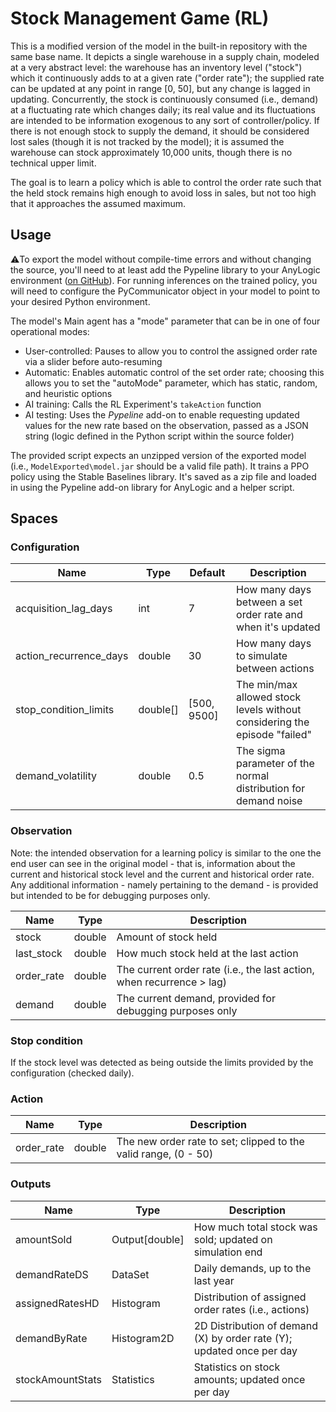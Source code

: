 # Stock Management Game (RL)

This is a modified version of the model in the built-in repository with the same base name. It depicts a single warehouse in a supply chain, modeled at a very abstract level: the warehouse has an inventory level ("stock") which it continuously adds to at a given rate ("order rate"); the supplied rate can be updated at any point in range \[0, 50\], but any change is lagged in updating. Concurrently, the stock is continuously consumed (i.e., demand) at a fluctuating rate which changes daily; its real value and its fluctuations are intended to be information exogenous to any sort of controller/policy. If there is not enough stock to supply the demand, it should be considered lost sales (though it is not tracked by the model); it is assumed the warehouse can stock approximately 10,000 units, though there is no technical upper limit.

The goal is to learn a policy which is able to control the order rate such that the held stock remains high enough to avoid loss in sales, but not too high that it approaches the assumed maximum.

## Usage

⚠️To export the model without compile-time errors and without changing the source, you'll need to at least add the Pypeline library to your AnyLogic environment ([on GitHub](https://github.com/t-wolfeadam/AnyLogic-Pypeline)). For running inferences on the trained policy, you will need to configure the PyCommunicator object in your model to point to your desired Python environment.

The model's Main agent has a "mode" parameter that can be in one of four operational modes:

- User-controlled: Pauses to allow you to control the assigned order rate via a slider before auto-resuming
- Automatic: Enables automatic control of the set order rate; choosing this allows you to set the "autoMode" parameter, which has static, random, and heuristic options
- AI training: Calls the RL Experiment's `takeAction` function
- AI testing: Uses the *Pypeline* add-on to enable requesting updated values for the new rate based on the observation, passed as a JSON string (logic defined in the Python script within the source folder)

The provided script expects an unzipped version of the exported model (i.e., `ModelExported\model.jar` should be a valid file path). It trains a PPO policy using the Stable Baselines library. It's saved as a zip file and loaded in using the Pypeline add-on library for AnyLogic and a helper script.

## Spaces

### Configuration

| Name                   | Type       | Default       | Description                                                               |
|------------------------|------------|---------------|---------------------------------------------------------------------------|
| acquisition_lag_days   | int        | 7             | How many days between a set order rate and when it's updated              |
| action_recurrence_days | double     | 30            | How many days to simulate between actions                                 |
| stop_condition_limits  | double\[\] | \[500, 9500\] | The min/max allowed stock levels without considering the episode "failed" |
| demand_volatility      | double     | 0.5           | The sigma parameter of the normal distribution for demand noise           |

### Observation

Note: the intended observation for a learning policy is similar to the one the end user can see in the original model - that is, information about the current and historical stock level and the current and historical order rate. Any additional information - namely pertaining to the demand - is provided but intended to be for debugging purposes only.

| Name       | Type   | Description                                                           |
|------------|--------|-----------------------------------------------------------------------|
| stock      | double | Amount of stock held                                                  |
| last_stock | double | How much stock held at the last action                                |
| order_rate | double | The current order rate (i.e., the last action, when recurrence > lag) |
| demand     | double | The current demand, provided for debugging purposes only              |

### Stop condition
If the stock level was detected as being outside the limits provided by the configuration (checked daily).

### Action

| Name       | Type   | Description                                                     |
|------------|--------|-----------------------------------------------------------------|
| order_rate | double | The new order rate to set; clipped to the valid range, (0 - 50) |

### Outputs

| Name             | Type           | Description                                                           |
|------------------|----------------|-----------------------------------------------------------------------|
| amountSold       | Output[double] | How much total stock was sold; updated on simulation end              |
| demandRateDS     | DataSet        | Daily demands, up to the last year                                    |
| assignedRatesHD  | Histogram      | Distribution of assigned order rates (i.e., actions)                  |
| demandByRate     | Histogram2D    | 2D Distribution of demand (X) by order rate (Y); updated once per day |
| stockAmountStats | Statistics     | Statistics on stock amounts; updated once per day                     |
